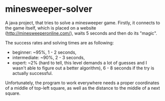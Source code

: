 # minesweeper-solver

A java project, that tries to solve a minesweeper game. Firstly, it connects to the game itself, which is placed on a website (http://minesweeperonline.com/), waits 5 seconds and then do its "magic".

The success rates and solving times are as following:
- beginner: ~95%, 1 - 2 seconds,
- intermediate: ~90%, 2 - 3 seconds,
- expert: ~2% (hard to tell, this level demands a lot of guesses and I wasn't able to figure out a better algorithm), 6 - 8 seconds if the try is actually successful.

Unfortunately, the program to work everywhere needs a proper coordinates of a middle of top-left square, as well as the distance to the middle of a next square.
